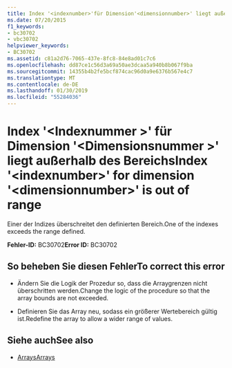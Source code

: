 ```yaml
---
title: Index '<indexnumber>'für Dimension'<dimensionnumber>' liegt außerhalb des Bereichs
ms.date: 07/20/2015
f1_keywords:
- bc30702
- vbc30702
helpviewer_keywords:
- BC30702
ms.assetid: c81a2d76-7065-437e-8fc8-84e8ad01c7c6
ms.openlocfilehash: dd87ce1c56d3a69a50ae3dcaa5a940b8b067f9ba
ms.sourcegitcommit: 14355b4b2fe5bcf874cac96d0a9e6376b567e4c7
ms.translationtype: MT
ms.contentlocale: de-DE
ms.lasthandoff: 01/30/2019
ms.locfileid: "55284036"
---
```

# <a name="index-indexnumber-for-dimension-dimensionnumber-is-out-of-range"></a><span data-ttu-id="5534a-102">Index '\<Indexnummer >' für Dimension '\<Dimensionsnummer >' liegt außerhalb des Bereichs</span><span class="sxs-lookup"><span data-stu-id="5534a-102">Index '\<indexnumber>' for dimension '\<dimensionnumber>' is out of range</span></span>
<span data-ttu-id="5534a-103">Einer der Indizes überschreitet den definierten Bereich.</span><span class="sxs-lookup"><span data-stu-id="5534a-103">One of the indexes exceeds the range defined.</span></span>  
  
 <span data-ttu-id="5534a-104">**Fehler-ID:** BC30702</span><span class="sxs-lookup"><span data-stu-id="5534a-104">**Error ID:** BC30702</span></span>  
  
## <a name="to-correct-this-error"></a><span data-ttu-id="5534a-105">So beheben Sie diesen Fehler</span><span class="sxs-lookup"><span data-stu-id="5534a-105">To correct this error</span></span>  
  
-   <span data-ttu-id="5534a-106">Ändern Sie die Logik der Prozedur so, dass die Arraygrenzen nicht überschritten werden.</span><span class="sxs-lookup"><span data-stu-id="5534a-106">Change the logic of the procedure so that the array bounds are not exceeded.</span></span>  
  
-   <span data-ttu-id="5534a-107">Definieren Sie das Array neu, sodass ein größerer Wertebereich gültig ist.</span><span class="sxs-lookup"><span data-stu-id="5534a-107">Redefine the array to allow a wider range of values.</span></span>  
  
## <a name="see-also"></a><span data-ttu-id="5534a-108">Siehe auch</span><span class="sxs-lookup"><span data-stu-id="5534a-108">See also</span></span>
- [<span data-ttu-id="5534a-109">Arrays</span><span class="sxs-lookup"><span data-stu-id="5534a-109">Arrays</span></span>](../../visual-basic/programming-guide/language-features/arrays/index.md)
